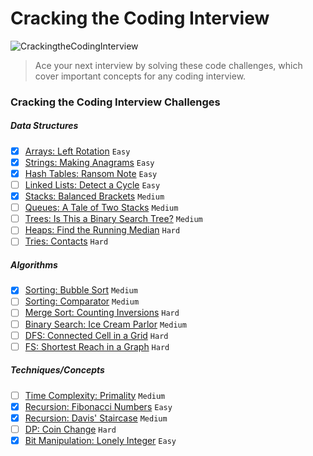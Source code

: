 # Cracking the Coding Interview
![CrackingtheCodingInterview](https://img.shields.io/badge/Challenges-8_Complete-green.svg)
>Ace your next interview by solving these code challenges, which cover important concepts for any coding interview.

### Cracking the Coding Interview Challenges

##### Data Structures
- [x] [Arrays: Left Rotation](https://www.hackerrank.com/challenges/ctci-array-left-rotation) `Easy`
- [x] [Strings: Making Anagrams](https://www.hackerrank.com/challenges/ctci-making-anagrams) `Easy`
- [x] [Hash Tables: Ransom Note](https://www.hackerrank.com/challenges/ctci-ransom-note) `Easy`
- [ ] [Linked Lists: Detect a Cycle](https://www.hackerrank.com/challenges/ctci-linked-list-cycle) `Easy`
- [x] [Stacks: Balanced Brackets](https://www.hackerrank.com/challenges/ctci-balanced-brackets) `Medium`
- [ ] [Queues: A Tale of Two Stacks](https://www.hackerrank.com/challenges/ctci-queue-using-two-stacks) `Medium`
- [ ] [Trees: Is This a Binary Search Tree?](https://www.hackerrank.com/challenges/ctci-is-binary-search-tree) `Medium`
- [ ] [Heaps: Find the Running Median](https://www.hackerrank.com/challenges/ctci-find-the-running-median) `Hard`
- [ ] [Tries: Contacts](https://www.hackerrank.com/challenges/ctci-contacts) `Hard`

##### Algorithms
- [x] [Sorting: Bubble Sort](https://www.hackerrank.com/challenges/ctci-bubble-sort) `Medium`
- [ ] [Sorting: Comparator](https://www.hackerrank.com/challenges/ctci-comparator-sorting) `Medium`
- [ ] [Merge Sort: Counting Inversions](https://www.hackerrank.com/challenges/ctci-merge-sort) `Hard`
- [ ] [Binary Search: Ice Cream Parlor](https://www.hackerrank.com/challenges/ctci-ice-cream-parlor) `Medium`
- [ ] [DFS: Connected Cell in a Grid](https://www.hackerrank.com/challenges/ctci-connected-cell-in-a-grid) `Hard`
- [ ] [FS: Shortest Reach in a Graph](https://www.hackerrank.com/challenges/ctci-bfs-shortest-reach) `Hard`

##### Techniques/Concepts
- [ ] [Time Complexity: Primality](https://www.hackerrank.com/challenges/ctci-big-o) `Medium`
- [x] [Recursion: Fibonacci Numbers](https://www.hackerrank.com/challenges/ctci-fibonacci-numbers) `Easy`
- [x] [Recursion: Davis' Staircase](https://www.hackerrank.com/challenges/ctci-recursive-staircase) `Medium`
- [ ] [DP: Coin Change](https://www.hackerrank.com/challenges/ctci-coin-change) `Hard`
- [x] [Bit Manipulation: Lonely Integer](https://www.hackerrank.com/challenges/ctci-lonely-integer) `Easy`
